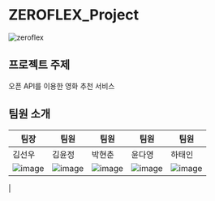# ZEROFLEX_Project

![zeroflex](https://github.com/user-attachments/assets/4668aeb7-01cb-4d11-bd6e-d7aa6287deec)

## 프로젝트 주제
오픈 API를 이용한 영화 추천 서비스

## 팀원 소개 


|   팀장   |   팀원   |   팀원   |   팀원   |   팀원   |
| -------- | -------- | -------- | -------- | -------- |
|  김선우  |  김윤정  |  박현춘  |  윤다영  |  하태인  |
|![image](https://github.com/user-attachments/assets/5dd157d6-90a6-4228-bf2c-2059f732f69e)|![image](https://github.com/user-attachments/assets/3d8a43d3-e92b-4e7e-a5be-83fb9a148625)|![image](https://github.com/user-attachments/assets/24c46ac8-b449-46fc-80f6-d4380074cb61)|![image](https://github.com/user-attachments/assets/69ea46f4-5202-432c-9acc-61e13bfee63e)|![image](https://github.com/user-attachments/assets/7f26d07a-f690-4007-99cb-184093845205)
|
